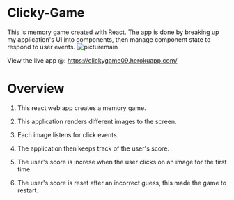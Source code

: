 # Clicky-Game
This is memory game created with React. The app is done by breaking up my application's UI into components, then manage component state to respond to user events.
![picturemain](assets/images/picturemain.png)

View the live app @: https://clickygame09.herokuapp.com/

# Overview
1. This react web app creates a memory game.

2. This application renders different images to the screen.

3. Each image listens for click events.

4. The application then keeps track of the user's score.

5. The user's score is increse when the user clicks on an image for the first time.

6. The user's score is reset after an incorrect guess, this made the game to restart.
